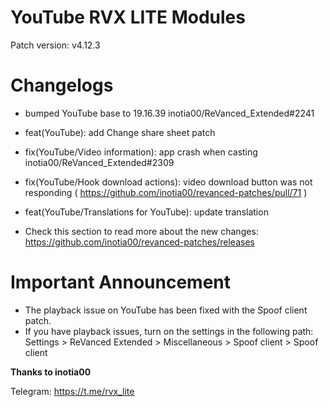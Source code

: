 # YouTube RVX LITE Modules

Patch version: v4.12.3

# Changelogs 

- bumped YouTube base to 19.16.39
 inotia00/ReVanced_Extended#2241
- feat(YouTube): add Change share sheet patch
- fix(YouTube/Video information): app crash when casting inotia00/ReVanced_Extended#2309
- fix(YouTube/Hook download actions): video download button was not responding ( https://github.com/inotia00/revanced-patches/pull/71 )
- feat(YouTube/Translations for YouTube): update translation

- Check this section to read more about the new changes: https://github.com/inotia00/revanced-patches/releases

# Important Announcement 

- The playback issue on YouTube has been fixed with the Spoof client patch.
- If you have playback issues, turn on the settings in the following path:
Settings > ReVanced Extended > Miscellaneous > Spoof client > Spoof client


**Thanks to inotia00**

Telegram: https://t.me/rvx_lite